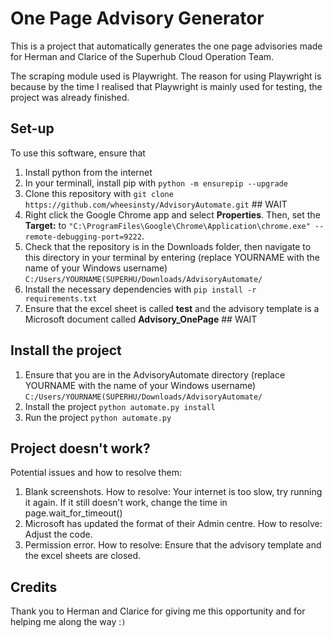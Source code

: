 # One Page Advisory Generator 
This is a project that automatically generates the one page advisories made for Herman and Clarice of the Superhub Cloud Operation Team.

The scraping module used is Playwright. The reason for using Playwright is because by the time I realised that Playwright is mainly used for testing, the project was already finished. 

## Set-up
To use this software, ensure that 
1. Install python from the internet
2. In your terminall, install pip with
`python -m ensurepip --upgrade`
3. Clone this repository with
`git clone https://github.com/wheesinsty/AdvisoryAutomate.git`                                                                                              ## WAIT
4. Right click the Google Chrome app and select **Properties**. Then, set the **Target:** to
`"C:\ProgramFiles\Google\Chrome\Application\chrome.exe" --remote-debugging-port=9222`. 
5. Check that the repository is in the Downloads folder, then navigate to this directory in your terminal by entering (replace YOURNAME with the name of your Windows username)
`C:/Users/YOURNAME(SUPERHU/Downloads/AdvisoryAutomate/`
6. Install the necessary dependencies with
`pip install -r requirements.txt` 
7. Ensure that the excel sheet is called **test** and the advisory template is a Microsoft document called **Advisory_OnePage**                             ## WAIT

## Install the project
1. Ensure that you are in the AdvisoryAutomate directory (replace YOURNAME with the name of your Windows username)
`C:/Users/YOURNAME(SUPERHU/Downloads/AdvisoryAutomate/`
2. Install the project
`python automate.py install`
3. Run the project
`python automate.py`

## Project doesn't work?
Potential issues and how to resolve them:
1. Blank screenshots. 
    How to resolve: Your internet is too slow, try running it again. If it still doesn't work, change the time in page.wait_for_timeout()
2. Microsoft has updated the format of their Admin centre. 
    How to resolve: Adjust the code.
3. Permission error. 
    How to resolve: Ensure that the advisory template and the excel sheets are closed.

## Credits
Thank you to Herman and Clarice for giving me this opportunity and for helping me along the way :`)`
